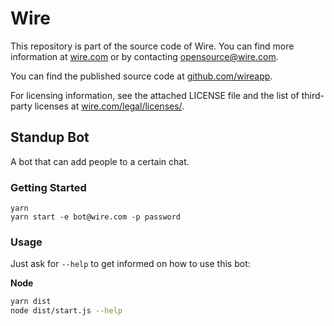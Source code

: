 # Wire

This repository is part of the source code of Wire. You can find more information at [wire.com](https://wire.com) or by contacting opensource@wire.com.

You can find the published source code at [github.com/wireapp](https://github.com/wireapp).

For licensing information, see the attached LICENSE file and the list of third-party licenses at [wire.com/legal/licenses/](https://wire.com/legal/licenses/).

## Standup Bot

A bot that can add people to a certain chat.

### Getting Started

```
yarn
yarn start -e bot@wire.com -p password
```

### Usage

Just ask for `--help` to get informed on how to use this bot:

**Node**

```bash
yarn dist
node dist/start.js --help
```
